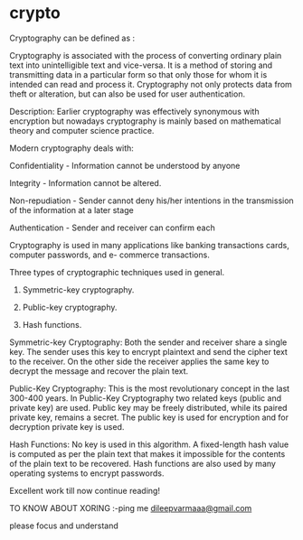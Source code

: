 # crypto

Cryptography can be defined as :

Cryptography is associated with the process of converting ordinary plain text into unintelligible text and vice-versa. It is a method of storing and transmitting data in a particular form so that only those for whom it is intended can read and process it. Cryptography not only protects data from theft or alteration, but can also be used for user authentication.

Description: Earlier cryptography was effectively synonymous with encryption but nowadays cryptography is mainly based on mathematical theory and computer science practice.

Modern cryptography deals with:

Confidentiality - Information cannot be understood by anyone

Integrity - Information cannot be altered.

Non-repudiation - Sender cannot deny his/her intentions in the transmission of the information at a later stage

Authentication - Sender and receiver can confirm each

Cryptography is used in many applications like banking transactions cards, computer passwords, and e- commerce transactions.

Three types of cryptographic techniques used in general.

1. Symmetric-key cryptography.

2. Public-key cryptography.

3. Hash functions.

Symmetric-key Cryptography: Both the sender and receiver share a single key. The sender uses this key to encrypt plaintext and send the cipher text to the receiver. On the other side the receiver applies the same key to decrypt the message and recover the plain text.

Public-Key Cryptography: This is the most revolutionary concept in the last 300-400 years. In Public-Key Cryptography two related keys (public and private key) are used. Public key may be freely distributed, while its paired private key, remains a secret. The public key is used for encryption and for decryption private key is used.

Hash Functions: No key is used in this algorithm. A fixed-length hash value is computed as per the plain text that makes it impossible for the contents of the plain text to be recovered. Hash functions are also used by many operating systems to encrypt passwords.

Excellent work till now continue reading!

TO KNOW ABOUT XORING :-ping me dileepvarmaaa@gmail.com  

please focus and understand
